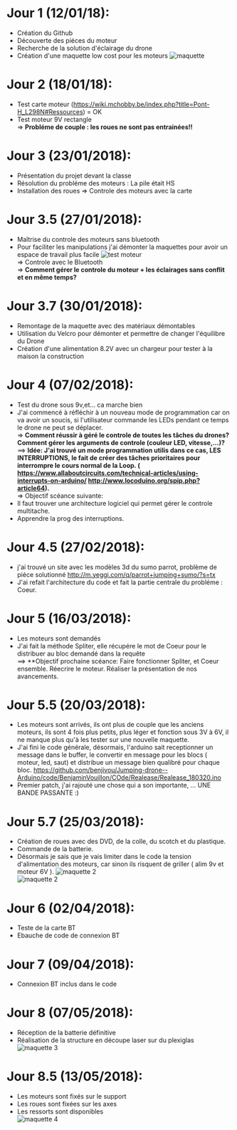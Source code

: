 # Jour 1 (12/01/18):
-  Création du Github  
-  Découverte des piéces du moteur  
-  Recherche de la solution d'éclairage du drone   
-  Création d'une maquette low cost pour les moteurs ![maquette](https://raw.githubusercontent.com/benjivou/Jumping-drone--Arduino/master/Image/Ben/Maquette1.jpg)

# Jour 2 (18/01/18):  
-  Test carte moteur (https://wiki.mchobby.be/index.php?title=Pont-H_L298N#Ressources) = OK  
-  Test moteur 9V rectangle    
=> **Probléme de couple : les roues ne sont pas entrainées!!**

# Jour 3 (23/01/2018):
-  Présentation du projet devant la classe 
-  Résolution du probléme des moteurs : La pile était HS
-  Installation des roues
=> Controle des moteurs avec la carte

# Jour 3.5 (27/01/2018):
-  Maîtrise du controle des moteurs sans bluetooth  
-  Pour faciliter les manipulations j'ai démonter la maquettes pour avoir un espace de travail plus facile ![test moteur](https://github.com/benjivou/Jumping-drone--Arduino/blob/master/Image/Ben/testmoteur.png)  
=> Controle avec le Bluetooth  
=> **Comment gérer le controle du moteur + les éclairages sans conflit et en même temps?**  

# Jour 3.7 (30/01/2018):  
-  Remontage de la maquette avec des matériaux démontables  
-  Utilisation du Velcro pour démonter et permettre de changer l'équilibre du Drone  
-  Création d'une alimentation 8.2V avec un chargeur pour tester à la maison la construction  

# Jour 4 (07/02/2018):
-  Test du drone sous 9v,et... ca marche bien  
-  J'ai commencé à réfléchir à un nouveau mode de programmation car on va avoir un soucis, si l'utilisateur commande les LEDs pendant ce temps le drone ne peut se déplacer.  
=> **Comment réussir à géré le controle de toutes les tâches du drones?  Comment gérer les arguments de controle (couleur LED, vitesse,...)?**  
==> **Idée: J'ai trouvé un mode programmation utilis dans ce cas, LES INTERRUPTIONS, le fait de créer des tâches prioritaires pour interrompre le cours normal de la Loop. (  https://www.allaboutcircuits.com/technical-articles/using-interrupts-on-arduino/     http://www.locoduino.org/spip.php?article64).**  
=> Objectif scéance suivante:  
-  Il faut trouver une architecture logiciel qui permet gérer le controle multitache.  
-  Apprendre la prog des interruptions. 

# Jour 4.5 (27/02/2018):
-   j'ai trouvé un site avec les modèles 3d du sumo  parrot,  problème de piéce solutionné
http://m.yeggi.com/q/parrot+jumping+sumo/?s=tx  
-  J'ai refait l'architecture du code et fait la partie centrale du probléme : Coeur.  

# Jour 5 (16/03/2018):
-  Les moteurs sont demandés  
-  J'ai fait la méthode Spliter, elle récupére le mot de Coeur pour le distribuer au bloc demandé dans la requête  
==> **Objectif prochaine scéance: Faire fonctionner Spliter, et Coeur ensemble. Réecrire le moteur. Réaliser la présentation de nos avancements.  

# Jour 5.5 (20/03/2018):
-  Les moteurs sont arrivés, ils ont plus de couple que les anciens moteurs, ils sont 4 fois plus petits, plus léger et fonction sous 3V à 6V, il ne manque plus qu'à les tester sur une nouvelle maquette.  
-  J'ai fini le code générale, désormais, l'arduino sait receptionner un message dans le buffer, le convertir en message pour les blocs ( moteur, led, saut) et distribue un message bien qualibré pour chaque bloc.  https://github.com/benjivou/Jumping-drone--Arduino/code/BenjaminVouillon/COde/Realease/Realease_180320.ino  
-  Premier patch, j'ai rajouté une chose qui a son importante, ... UNE BANDE PASSANTE :) 

# Jour 5.7 (25/03/2018):
-  Création de roues avec des DVD, de la colle, du scotch et du plastique.  
-  Commande de la batterie. 
-  Désormais je sais que je vais limiter dans le code la tension d'alimentation des moteurs, car sinon ils risquent de griller ( alim 9v et moteur 6V ). 
![maquette 2](https://github.com/benjivou/Jumping-drone--Arduino/blob/master/Image/Ben/Version%202.jpg)  
![maquette 2](https://github.com/benjivou/Jumping-drone--Arduino/blob/master/Image/Ben/Version%202%20dessous.jpg)  

# Jour 6 (02/04/2018):  
-  Teste de la carte BT  
-  Ebauche de code de connexion BT  

# Jour 7 (09/04/2018):  
-  Connexion BT inclus dans le code  

# Jour 8 (07/05/2018):  
-  Réception de la batterie définitive  
-  Réalisation de la structure en découpe laser sur du plexiglas  
![maquette 3](https://github.com/benjivou/Jumping-drone--Arduino/blob/master/Image/Ben/Structure.jpg)

# Jour 8.5 (13/05/2018):  
-  Les moteurs sont fixés sur le support  
-  Les roues sont fixées sur les axes  
-  Les ressorts sont disponibles  
![maquette 4](https://github.com/benjivou/Jumping-drone--Arduino/blob/master/Image/Ben/P_20180515_200301%5B1%5D.jpg)

